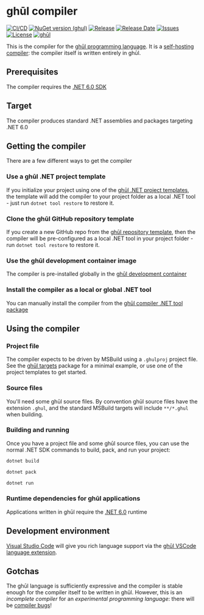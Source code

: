 # ghūl compiler

[![CI/CD](https://img.shields.io/github/actions/workflow/status/degory/ghul/ci.yml?branch=main)](https://github.com/degory/ghul/actions?query=workflow%3ACI)
[![NuGet version (ghul)](https://img.shields.io/nuget/v/ghul.compiler.svg)](https://www.nuget.org/packages/ghul.compiler/)
[![Release](https://img.shields.io/github/v/release/degory/ghul?label=release)](https://github.com/degory/ghul/releases)
[![Release Date](https://img.shields.io/github/release-date/degory/ghul)](https://github.com/degory/ghul/releases)
[![Issues](https://img.shields.io/github/issues/degory/ghul)](https://github.com/degory/ghul/issues) 
[![License](https://img.shields.io/github/license/degory/ghul)](https://github.com/degory/ghul/blob/main/LICENSE)
[![ghūl](https://img.shields.io/badge/gh%C5%ABl-100%25!-information)](https://ghul.io)

This is the compiler for the [ghūl programming language](https://ghul.io). It is a [self-hosting compiler](https://en.wikipedia.org/wiki/Self-hosting_(compilers)): the compiler itself is written entirely in ghūl.

## Prerequisites

The compiler requires the [.NET 6.0 SDK](https://dotnet.microsoft.com/en-us/download/dotnet/6.0)

## Target

The compiler produces standard .NET assemblies and packages targeting .NET 6.0

## Getting the compiler

There are a few different ways to get the compiler

### Use a ghūl .NET project template

If you initialize your project using one of the [ghūl .NET project templates](https://www.nuget.org/packages/ghul.templates/), the template will add the compiler to your project folder as a local .NET tool - just run `dotnet tool restore` to restore it. 

### Clone the ghūl GitHub repository template

If you create a new GitHub repo from the [ghūl repository template](https://github.com/degory/ghul-repository-template), then the compiler will be pre-configured as a local .NET tool in your project folder - run `dotnet tool restore` to restore it.

### Use the ghūl development container image

The compiler is pre-installed globally in the [ghūl development container](https://hub.docker.com/r/ghul/devcontainer)

### Install the compiler as a local or global .NET tool

You can manually install the compiler from the [ghūl compiler .NET tool package](https://www.nuget.org/packages/ghul.compiler/)

## Using the compiler

### Project file

The compiler expects to be driven by MSBuild using a `.ghulproj` project file.
See the [ghūl targets](https://www.nuget.org/packages/ghul/) package for
a minimal example, or use one of the project templates to get started.

### Source files

You'll need some ghūl source files. By convention ghūl source files have the extension `.ghul`, and the standard MSBuild targets will include `**/*.ghul` when building.

### Building and running

Once you have a project file and some ghūl source files, you can use the normal
.NET SDK commands to build, pack, and run your project:

```sh
dotnet build
```

```sh
dotnet pack
```

```sh
dotnet run
```

### Runtime dependencies for ghūl applications

Applications written in ghūl require the [.NET 6.0](https://dotnet.microsoft.com/download/dotnet/6.0) runtime

## Development environment

[Visual Studio Code](https://code.visualstudio.com) will give you rich language support via the [ghūl VSCode language extension](https://marketplace.visualstudio.com/items?itemName=degory.ghul).


## Gotchas

The ghūl language is sufficiently expressive and the compiler is stable enough for the compiler itself to be written in ghūl. However, this is an _incomplete compiler_ for an _experimental programming language_: there will be [compiler bugs](https://github.com/degory/ghul/issues?q=is%3Aissue+is%3Aopen+label%3Abug)!
